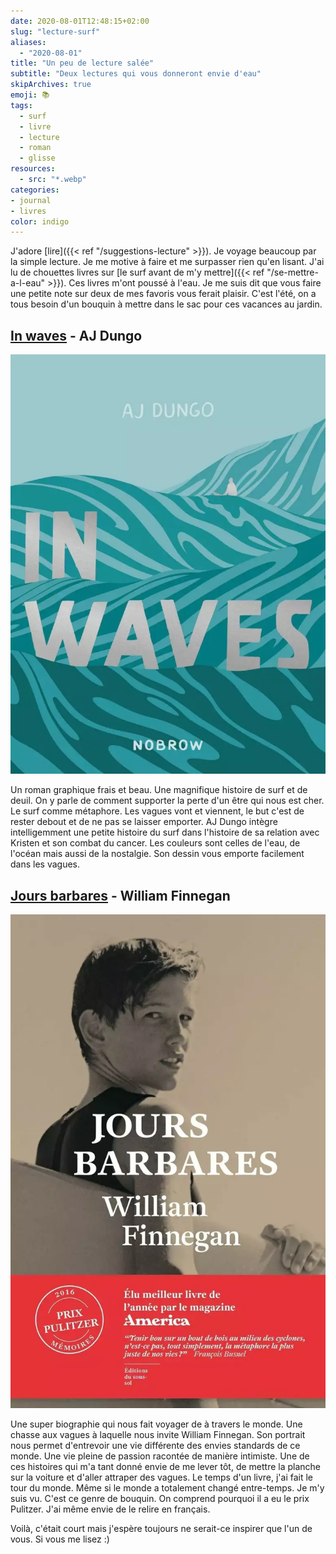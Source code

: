 ```yaml
---
date: 2020-08-01T12:48:15+02:00
slug: "lecture-surf"
aliases:
  - "2020-08-01"
title: "Un peu de lecture salée"
subtitle: "Deux lectures qui vous donneront envie d'eau"
skipArchives: true
emoji: 📚
tags:
  - surf
  - livre
  - lecture
  - roman
  - glisse
resources:
  - src: "*.webp"
categories:
- journal
- livres
color: indigo
---
```



J'adore [lire]({{< ref "/suggestions-lecture" >}}). Je voyage beaucoup par la simple lecture. Je me motive à faire et me surpasser rien qu'en lisant. J'ai lu de chouettes livres sur [le surf avant de m'y mettre]({{< ref "/se-mettre-a-l-eau" >}}). Ces livres m'ont poussé à l'eau. Je me suis dit que vous faire une petite note sur deux de mes favoris vous ferait plaisir. C'est l'été, on a tous besoin d'un bouquin à mettre dans le sac pour ces vacances au jardin.

## [In waves](https://www.librairiesindependantes.com/product/9782203192393/) - AJ Dungo

![In waves](in-waves.webp)

Un roman graphique frais et beau. Une magnifique histoire de surf et de deuil. On y parle de comment supporter la perte d'un être qui nous est cher. Le surf comme métaphore. Les vagues vont et viennent, le but c'est de rester debout et de ne pas se laisser emporter. AJ Dungo intègre intelligemment une petite histoire du surf dans l'histoire de sa relation avec Kristen et son combat du cancer.
Les couleurs sont celles de l'eau, de l'océan mais aussi de la nostalgie. Son dessin vous emporte facilement dans les vagues.

## [Jours barbares](https://www.librairiesindependantes.com/product/9782757871317/) - William Finnegan

![Jours barbares](jours-barbares.webp)

Une super biographie qui nous fait voyager de à travers le monde. Une chasse aux vagues à laquelle nous invite William Finnegan. Son portrait nous permet d'entrevoir une vie différente des envies standards de ce monde. Une vie pleine de passion racontée de manière intimiste. Une de ces histoires qui m'a tant donné envie de me lever tôt, de mettre la planche sur la voiture et d'aller attraper des vagues. Le temps d'un livre, j'ai fait le tour du monde. Même si le monde a totalement changé entre-temps. Je m'y suis vu. C'est ce genre de bouquin. On comprend pourquoi il a eu le prix Pulitzer. J'ai même envie de le relire en français.

Voilà, c'était court mais j'espère toujours ne serait-ce inspirer que l'un de vous. Si vous me lisez :)
